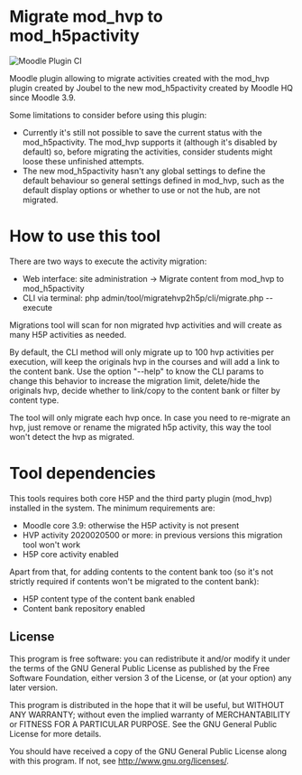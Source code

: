 # Migrate mod_hvp to mod_h5pactivity #

![Moodle Plugin CI](https://github.com/moodlehq/moodle-tool_migratehvp2h5p/workflows/Run%20all%20tests/badge.svg)

Moodle plugin allowing to migrate activities created with the mod_hvp plugin created by Joubel to the new mod_h5pactivity created by Moodle HQ since Moodle 3.9.

Some limitations to consider before using this plugin:

* Currently it's still not possible to save the current status with the mod_h5pactivity. The mod_hvp supports it (although it's disabled by default) so, before migrating the activities, consider students might loose these unfinished attempts.
* The new mod_h5pactivity hasn't any global settings to define the default behaviour so general settings defined in mod_hvp, such as the default display options or whether to use or not the hub, are not migrated.

# How to use this tool #

There are two ways to execute the activity migration:

* Web interface: site administration -> Migrate content from mod_hvp to mod_h5pactivity
* CLI via terminal: php admin/tool/migratehvp2h5p/cli/migrate.php --execute

Migrations tool will scan for non migrated hvp activities and will create as many H5P activities as needed.

By default, the CLI method will only migrate up to 100 hvp activities per execution, will keep the originals hvp in the courses and will add a link to the content bank. Use the option "--help" to know the CLI params to change this behavior to increase the migration limit, delete/hide the originals hvp, decide whether to link/copy to the content bank or filter by content type.

The tool will only migrate each hvp once. In case you need to re-migrate an hvp, just remove or rename the migrated h5p activity, this way the tool won't detect the hvp as migrated.

# Tool dependencies #

This tools requires both core H5P and the third party plugin (mod_hvp) installed in the system. The minimum requirements are:

* Moodle core 3.9: otherwise the H5P activity is not present
* HVP activity 2020020500 or more: in previous versions this migration tool won't work
* H5P core activity enabled

Apart from that, for adding contents to the content bank too (so it's not strictly required if contents won't be migrated to the content bank):

* H5P content type of the content bank enabled
* Content bank repository enabled

## License ##

This program is free software: you can redistribute it and/or modify it under
the terms of the GNU General Public License as published by the Free Software
Foundation, either version 3 of the License, or (at your option) any later
version.

This program is distributed in the hope that it will be useful, but WITHOUT ANY
WARRANTY; without even the implied warranty of MERCHANTABILITY or FITNESS FOR A
PARTICULAR PURPOSE.  See the GNU General Public License for more details.

You should have received a copy of the GNU General Public License along with
this program.  If not, see <http://www.gnu.org/licenses/>.
